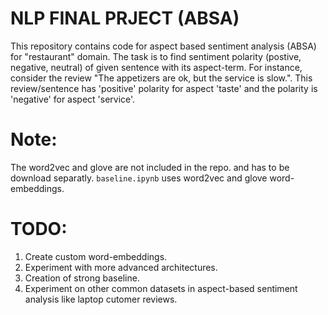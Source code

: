 # NLP FINAL PRJECT (ABSA)
This repository contains code for aspect based sentiment analysis (ABSA) for "restaurant" domain. The task is to find sentiment polarity (postive, negative, neutral) of given sentence with its aspect-term.
For instance, consider the review "The appetizers are ok, but the service is slow.". This review/sentence has 'positive' polarity for aspect 'taste' and the polarity is 'negative' for aspect 'service'.

# Note:
The word2vec and glove are not included in the repo. and has to be download
separatly. `baseline.ipynb` uses word2vec and glove word-embeddings.  

# TODO:
1. Create custom word-embeddings.
2. Experiment with more advanced architectures. 
3. Creation of strong baseline. 
4. Experiment on other common datasets in aspect-based sentiment analysis like laptop cutomer reviews.  
